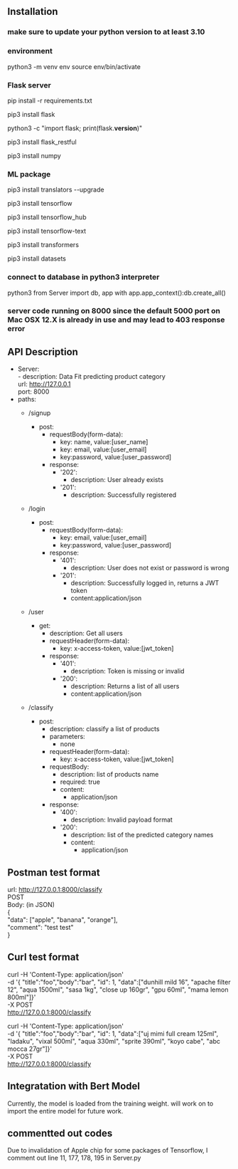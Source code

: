 ## Installation
### make sure to update your python version to at least 3.10

### environment
python3 -m venv env
source env/bin/activate

### Flask server
pip install -r requirements.txt

pip3 install flask

python3 -c "import flask; print(flask.__version__)"

pip3 install flask_restful

pip3 install numpy

### ML package
pip3 install translators --upgrade

pip3 install tensorflow

pip3 install tensorflow_hub

pip3 install tensorflow-text

pip3 install transformers

pip3 install datasets

### connect to database in python3 interpreter
python3
from Server import db, app
with app.app_context():db.create_all()



### server code running on 8000 since the default 5000 port on Mac OSX 12.X is already in use and may lead to 403 response error

## API Description
- Server:  
      - description: Data Fit predicting product category  
      url: http://127.0.0.1  
      port: 8000
- paths:
    - /signup
        - post:
            - requestBody(form-data):
               - key: name, value:[user_name]
               - key: email, value:[user_email]
               - key:password, value:[user_password]
            - response:
               - '202':
                   - description: User already exists
               - '201':
                   - description: Successfully registered
    - /login
        - post:
            - requestBody(form-data):
               - key: email, value:[user_email]
               - key:password, value:[user_password]
            - response:
               - '401':
                   - description: User does not exist or password is wrong
               - '201':
                   - description: Successfully logged in, returns a JWT token
                   - content:application/json
     - /user  
        - get:  
            - description: Get all users 
            - requestHeader(form-data):  
                - key: x-access-token, value:[jwt_token]
            - response:
               - '401':
                   - description: Token is missing or invalid
               - '200':
                   - description: Returns a list of all users
                   - content:application/json

     - /classify  
        - post:  
            - description: classify a list of products  
            - parameters:  
                - none
            - requestHeader(form-data):  
                - key: x-access-token, value:[jwt_token] 
            - requestBody:  
                - description: list of products name  
                - required: true  
                - content:  
                    - application/json  
            - response:  
                - '400':  
                    - description: Invalid payload format  
                - '200':
                    - description: list of the predicted category names
                    - content:
                        -  application/json  

## Postman test format
url: http://127.0.0.1:8000/classify  
POST  
Body: (in JSON)  
{  
  "data": ["apple", "banana", "orange"],  
  "comment": "test test"  
}

## Curl test format
curl -H 'Content-Type: application/json' \
    -d '{ "title":"foo","body":"bar", "id": 1, "data":["dunhill mild 16", "apache filter 12", "aqua 1500ml", "sasa 1kg", "close up 160gr", "gpu 60ml", "mama lemon 800ml"]}' \
    -X POST \
    http://127.0.0.1:8000/classify


curl -H 'Content-Type: application/json' \
    -d '{ "title":"foo","body":"bar", "id": 1, "data":["uj mimi full cream 125ml", "ladaku", "vixal 500ml", "aqua 330ml", "sprite 390ml", "koyo cabe", "abc mocca 27gr"]}' \
    -X POST \
    http://127.0.0.1:8000/classify

## Integratation with Bert Model
Currently, the model is loaded from the training weight. will work on to import the entire model for future work. 

## commentted out codes
Due to invalidation of Apple chip for some packages of Tensorflow, I comment out line 11, 177, 178, 195 in Server.py


